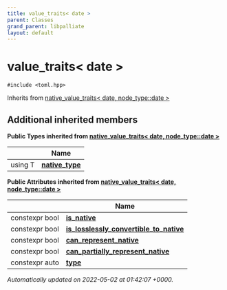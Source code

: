 ```yaml
---
title: value_traits< date >
parent: Classes
grand_parent: libpalliate
layout: default
---
```


# value_traits< date >






`#include <toml.hpp>`

Inherits from [native_value_traits< date, node_type::date >](/libpalliate/generated/Classes/structnative__value__traits)

## Additional inherited members

**Public Types inherited from [native_value_traits< date, node_type::date >](/libpalliate/generated/Classes/structnative__value__traits)**

|                | Name           |
| -------------- | -------------- |
| using T | **[native_type](/libpalliate/generated/Classes/structnative__value__traits#using-native-type)**  |

**Public Attributes inherited from [native_value_traits< date, node_type::date >](/libpalliate/generated/Classes/structnative__value__traits)**

|                | Name           |
| -------------- | -------------- |
| constexpr bool | **[is_native](/libpalliate/generated/Classes/structnative__value__traits#variable-is-native)**  |
| constexpr bool | **[is_losslessly_convertible_to_native](/libpalliate/generated/Classes/structnative__value__traits#variable-is-losslessly-convertible-to-native)**  |
| constexpr bool | **[can_represent_native](/libpalliate/generated/Classes/structnative__value__traits#variable-can-represent-native)**  |
| constexpr bool | **[can_partially_represent_native](/libpalliate/generated/Classes/structnative__value__traits#variable-can-partially-represent-native)**  |
| constexpr auto | **[type](/libpalliate/generated/Classes/structnative__value__traits#variable-type)**  |



_Automatically updated on 2022-05-02 at 01:42:07 +0000._